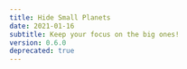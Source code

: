 ```yaml
---
title: Hide Small Planets
date: 2021-01-16
subtitle: Keep your focus on the big ones!
version: 0.6.0
deprecated: true
---
```


